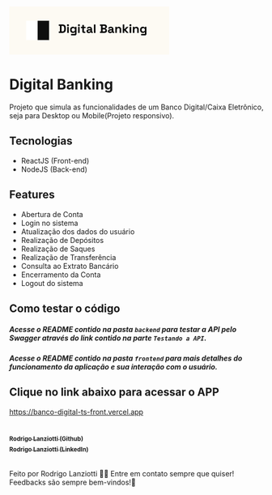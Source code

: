 ![Logo do projeto](https://github.com/lanziotti/banco-digital-ts/blob/master/frontend/public/Logo.png)

# Digital Banking
Projeto que simula as funcionalidades de um Banco Digital/Caixa Eletrônico, seja para Desktop ou Mobile(Projeto responsivo).

## Tecnologias

- ReactJS (Front-end)
- NodeJS (Back-end)
  
## Features
   
- Abertura de Conta
- Login no sistema
- Atualização dos dados do usuário
- Realização de Depósitos
- Realização de Saques
- Realização de Transferência
- Consulta ao Extrato Bancário
- Encerramento da Conta
- Logout do sistema

 ## Como testar o código

####
##### Acesse o README contido na pasta ``backend`` para testar a API pelo Swagger através do link contido na parte ``Testando a API``.
##### Acesse o README contido na pasta ``frontend`` para mais detalhes do funcionamento da aplicação e sua interação com o usuário.

## Clique no link abaixo para acessar o APP

https://banco-digital-ts-front.vercel.app

<a href="https://github.com/lanziotti/">
 <br />
 <sub><b>Rodrigo Lanziotti (Github)</b></sub>
</a>
<a href="https://www.linkedin.com/in/rodrigo-lanziotti-16a64966/">
 <br />
 <sub><b>Rodrigo Lanziotti (LinkedIn)</b></sub>
</a>

######

Feito por Rodrigo Lanziotti :wave::wave: Entre em contato sempre que quiser! Feedbacks são sempre bem-vindos!🚀